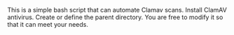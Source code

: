 This is a simple bash script that can automate Clamav scans.
Install ClamAV antivirus.
Create or define the parent directory.
You are free to modify it so that it can meet your needs.
